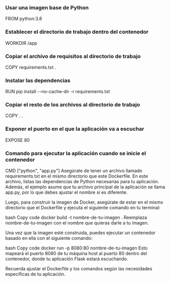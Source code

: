 ### Usar una imagen base de Python
FROM python:3.8

### Establecer el directorio de trabajo dentro del contenedor
WORKDIR /app

### Copiar el archivo de requisitos al directorio de trabajo
COPY requirements.txt .

### Instalar las dependencias
RUN pip install --no-cache-dir -r requirements.txt

### Copiar el resto de los archivos al directorio de trabajo
COPY . .

### Exponer el puerto en el que la aplicación va a escuchar
EXPOSE 80

### Comando para ejecutar la aplicación cuando se inicie el contenedor
CMD ["python", "app.py"]
Asegúrate de tener un archivo llamado requirements.txt en el mismo directorio que este Dockerfile. En este archivo, listas las dependencias de Python necesarias para tu aplicación. Además, el ejemplo asume que tu archivo principal de la aplicación se llama app.py, por lo que debes ajustar el nombre si es diferente.

Luego, para construir la imagen de Docker, asegúrate de estar en el mismo directorio que el Dockerfile y ejecuta el siguiente comando en tu terminal:

bash
Copy code
docker build -t nombre-de-tu-imagen .
Reemplaza nombre-de-tu-imagen con el nombre que quieras darle a tu imagen.

Una vez que la imagen esté construida, puedes ejecutar un contenedor basado en ella con el siguiente comando:

bash
Copy code
docker run -p 8080:80 nombre-de-tu-imagen
Esto mapeará el puerto 8080 de tu máquina host al puerto 80 dentro del contenedor, donde tu aplicación Flask estará escuchando.

Recuerda ajustar el Dockerfile y los comandos según las necesidades específicas de tu aplicación.





